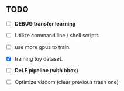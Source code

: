 ## TODO

- [ ] **DEBUG transfer learning** 
- [ ] Utilize command line / shell scripts
- [ ] use more gpus to train.
- [x] training toy dataset.
- [ ] **DeLF pipeline (with bbox)**
- [ ] Optimize visdom (clear previous trash one)

